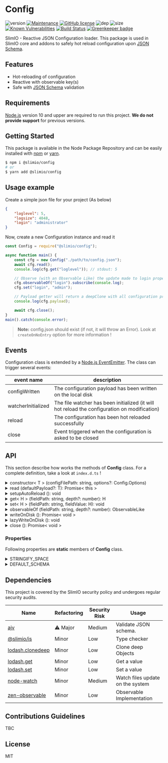 # Config

![version](https://img.shields.io/badge/dynamic/json.svg?url=https://raw.githubusercontent.com/SlimIO/Config/master/package.json&query=$.version&label=Version)
[![Maintenance](https://img.shields.io/badge/Maintained%3F-yes-green.svg)](https://github.com/SlimIO/Config/commit-activity)
[![GitHub license](https://img.shields.io/github/license/Naereen/StrapDown.js.svg)](https://github.com/SlimIO/Config/blob/master/LICENSE)
![dep](https://img.shields.io/david/SlimIO/Config)
![size](https://img.shields.io/bundlephobia/min/@slimio/config.svg?style=flat)
[![Known Vulnerabilities](https://snyk.io/test/github/SlimIO/Config/badge.svg?targetFile=package.json)](https://snyk.io/test/github/SlimIO/Config?targetFile=package.json)
[![Build Status](https://travis-ci.com/SlimIO/Config.svg?branch=master)](https://travis-ci.com/SlimIO/Config)
[![Greenkeeper badge](https://badges.greenkeeper.io/SlimIO/Config.svg)](https://greenkeeper.io/)

SlimIO - Reactive JSON Configuration loader. This package is used in SlimIO core and addons to safely hot reload configuration upon [JSON Schema](https://json-schema.org/).

## Features

- Hot-reloading of configuration
- Reactive with observable key(s)
- Safe with [JSON Schema](https://json-schema.org/) validation

## Requirements
[Node.js](https://nodejs.org/en/) version 10 and upper are required to run this project. **We do not provide support** for previous versions.

## Getting Started

This package is available in the Node Package Repository and can be easily installed with [npm](https://docs.npmjs.com/getting-started/what-is-npm) or [yarn](https://yarnpkg.com).

```bash
$ npm i @slimio/config
# or
$ yarn add @slimio/config
```

## Usage example

Create a simple json file for your project (As below)

```json
{
    "loglevel": 5,
    "logsize": 4048,
    "login": "administrator"
}
```

Now, create a new Configuration instance and read it

```js
const Config = require("@slimio/config");

async function main() {
    const cfg = new Config("./path/to/config.json");
    await cfg.read();
    console.log(cfg.get("loglevel")); // stdout: 5

    // Observe (with an Observable Like) the update made to login property
    cfg.observableOf("login").subscribe(console.log);
    cfg.set("login", "admin");

    // Payload getter will return a deepClone with all configuration properties
    console.log(cfg.payload);

    await cfg.close();
}
main().catch(console.error);
```

> **Note:** config.json should exist (if not, it will throw an Error). Look at `createOnNoEntry` option for more information !

## Events
Configuration class is extended by a [Node.js EventEmitter](https://nodejs.org/api/events.html). The class can trigger several events:

| event name | description |
| --- | --- |
| configWritten | The configuration payload has been written on the local disk |
| watcherInitialized | The file watcher has been initialized (it will hot reload the configuration on modification) |
| reload | The configuration has been hot reloaded successfully |
| close | Event triggered when the configuration is asked to be closed |

## API
This section describe how works the methods of **Config** class. For a complete definition, take a look at `index.d.ts` !

<details><summary>constructor< T > (configFilePath: string, options?: Config.Options)</summary>
<br />

Create a new Config Object:
```js
const cfg = new Config("./path/to/file.json", {
    createOnNoEntry: true,
    autoReload: true
});
```

Available options are:

| name | type | default value | description |
| --- | --- | --- | --- |
| createOnNoEntry | boolean | false | Create the file with default payload value if he doesn't exist on the local disk |
| writeOnSet | boolean | false | Write the file on the disk after each time .set() is called |
| autoReload | boolean | false | Setup hot reload of the configuration file |
| reloadDelay | number | 500ms | The delay to wait before hot reloading the configuration, it's a security to avoid event spamming |
| defaultSchema | plainObject | null | The default JSON Schema for the configuration |

> **Note**: When no schema is provided, it will search for a file prefixed by `.schema` with the same config name.

</details>

<details><summary>read (defaultPayload?: T): Promise< this ></summary>
<br />

Will trigger and read the local configuration (on disk). A default `payload` value can be provided in case the file doesn't exist !

```js
const { strictEqual } = require("assert");

const cfg = new Config("./path/to/file.json");
strictEqual(cfg.configHasBeenRead, false); // true
await cfg.read();
strictEqual(cfg.configHasBeenRead, true); // true
```

Retriggering the method will made an hot-reload of all properties. For a cold reload you will have to close the configuration before.

> **Warning** When the file doesn't exist, the configuration is written at the next loop iteration (with lazyWriteOnDisk).

<p align="center"><img src="https://i.imgur.com/uMY4DZV.png" height="500"></p>

</details>

<details><summary>setupAutoReload (): void</summary>
<br />

Setup hot reload (with a file watcher). This method is automatically triggered if the Configuration has been created with the option `autoReload` set to true.

We use the package [node-watch](https://www.npmjs.com/package/node-watch) to achieve the hot reload.
</details>

<details><summary>get< H > (fieldPath: string, depth?: number): H</summary>
<br />

Get a value from a key (fieldPath). For example, let take a json payload with a root `foo` field.
```js
const cfg = new Config("./path/to/file.json");
await cfg.read();
const fooValue = cfg.get("foo");
```

> Under the hood the method work with `lodash.get` function.

If the retrieved value is a JavaScript object, you can limit the depth by setting `depth` option.
</details>

<details><summary>set< H > (fieldPath: string, fieldValue: H): void</summary>
<br />

Set a given field in the configuration.

```js
const cfg = new Config("./config.json", {
    createOnNoEntry: true
});

await cfg.read({ foo: "bar" });
cfg.set("foo", "hello world!");
await cfg.writeOnDisk();
```

> Under the hood the method work with `lodash.set` function.

</details>

<details><summary>observableOf (fieldPath: string, depth?: number): ObservableLike</summary>
<br />

Observe a given configuration key with an Observable Like object!

```js
const { writeFile } = require("fs").promises;
const cfg = new Config("./config.json", {
    autoReload: true,
    createOnNoEntry: true
});
await cfg.read({ foo: "bar" });

// Observe initial and next value(s) of foo
cfg.observableOf("foo").subscribe(console.log);

// Re-write local config file
const newPayload = { foo: "world" };
await writeFile("./config.json", JSON.stringify(newPayload, null, 4));
```
</details>

<details><summary>writeOnDisk (): Promise< void ></summary>
<br />

Write the configuration on the disk.
</details>

<details><summary>lazyWriteOnDisk (): void</summary>
<br />

Write the configuration on the disk (only at the next event-loop iteration). Use the event `configWritten` to known when the configuration will be written.

```js
const cfg = new Config("./config.json", {
    createOnNoEntry: true
});
await cfg.read();
cfg.once("configWritten", () => {
    console.log("Configuration written!");
});
cfg.lazyWriteOnDisk();
```

</details>

<details><summary>close (): Promise< void ></summary>
<br />

Close (and write on disk) the configuration (it will close the watcher and complete/clean all active observers subscribers).
</details>

### Properties
Following properties are **static** members of **Config** class.

<details><summary>STRINGIFY_SPACE</summary>
<br />

The `STRINGIFY_SPACE` property allow you to redine the espace used internaly for `JSON.stringify` method. The default value is **4**.
</details>

<details><summary>DEFAULT_SCHEMA</summary>
<br />

The `DEFAULT_SCHEMA` property allow you to redefine the default schema that should be applied if no schema is provided when constructor is triggered!

The default value is the following Object:
```js
{
    title: "CONFIG",
    additionalProperties: true
}
```
</details>

## Dependencies
This project is covered by the SlimIO security policy and undergoes regular security audits.

| Name | Refactoring | Security Risk | Usage |
| --- | --- | --- | --- |
| [ajv](https://github.com/epoberezkin/ajv) | ⚠️ Major | Medium | Validate JSON schema. |
| [@slimio/is](https://github.com/SlimIO/is#readme) | Minor | Low | Type checker |
| [lodash.clonedeep](https://lodash.com/) | Minor | Low | Clone deep Objects |
| [lodash.get](https://lodash.com/) | Minor | Low | Get a value |
| [lodash.set](https://lodash.com/) | Minor | Low | Set a value |
| [node-watch](https://github.com/yuanchuan/node-watch#readme) | Minor | Medium | Watch files update on the system |
| [zen-observable](https://github.com/zenparsing/zen-observable) | Minor | Low | Observable Implementation |

## Contributions Guidelines
TBC

## License
MIT

